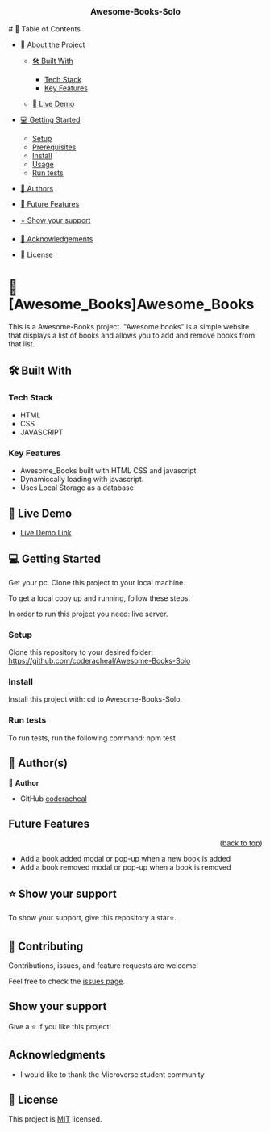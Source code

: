 <a name="Awesome-Books-Solo"></a>
<div align="center">
  <br/>
  <h3><b>Awesome-Books-Solo</b></h3>
</div>
# 📗 Table of Contents

- [📖 About the Project](#about-project)

  - [🛠 Built With](#built-with)
  
    - [Tech Stack](#tech-stack)
    - [Key Features](#key-features)
  - [🚀 Live Demo](#live-demo)
- [💻 Getting Started](#getting-started)
  - [Setup](#setup)
  - [Prerequisites](#prerequisites)
  - [Install](#install)
  - [Usage](#usage)
  - [Run tests](#run-tests)
- [👥 Authors](#authors)
- [🔭 Future Features](#future-features)
- [⭐️ Show your support](#support)
- [🙏 Acknowledgements](#acknowledgements)
- [📝 License](#license)


# 📖 [Awesome_Books]<a name="Awesome_Books">Awesome_Books</a>

This is a Awesome-Books  project.
"Awesome books" is a simple website that displays a list of books and allows you to add and remove books from that list.


## 🛠 Built With <a name="built-with"></a>

### Tech Stack <a name="tech-stack"></a>

- HTML
- CSS
- JAVASCRIPT


### Key Features <a name="key-features"></a>

- Awesome_Books built with HTML CSS and javascript
- Dynamiccally loading with javascript.
- Uses Local Storage as a database


## 🚀 Live Demo <a name="live-demo"></a>

- [Live Demo Link](https://coderacheal.github.io/Awesome-Books-Solo/)


## 💻 Getting Started <a name="getting-started"></a>

 Get your pc.
 Clone this project to your local machine. 

To get a local copy up and running, follow these steps.

In order to run this project you need:
live server.

### Setup

Clone this repository to your desired folder:
https://github.com/coderacheal/Awesome-Books-Solo

### Install

Install this project with:
cd to Awesome-Books-Solo.

### Run tests

To run tests, run the following command:
npm test


## 👥 Author(s)<a name="authors"></a>


👤 **Author**

- GitHub [coderacheal](https://github.com/coderacheal)




## Future Features<a name="future-features"></a>

<p align="right">(<a href="#readme-top">back to top</a>)</p>

- Add a book added modal or pop-up when a new book is added
- Add a book removed modal or pop-up when a book is removed
 


## ⭐️ Show your support<a name="support"></a>

To show your support, give this repository a star⭐️.


## 🤝 Contributing

Contributions, issues, and feature requests are welcome!

Feel free to check the [issues page](../../issues/).


## Show your support

Give a ⭐️ if you like this project!


## Acknowledgments

- I would like to thank the Microverse student community

## 📝 License


This project is [MIT](./LICENSE) licensed.




